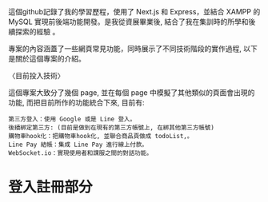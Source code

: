 這個github記錄了我的學習歷程，使用了 Next.js 和 Express，並結合 XAMPP 的 MySQL 實現前後端功能開發。是我從資展畢業後, 結合了我在集訓時的所學和後續探索的經驗 。 


專案的內容涵蓋了一些網頁常見功能，同時展示了不同技術階段的實作過程, 以下是關於這個專案的介紹。

〈目前投入技術〉


  這個專案大致分了幾個 page, 並在每個 page 中模擬了其他類似的頁面會出現的功能, 而把目前所作的功能統合下來, 目前有:

    第三方登入：使用 Google 或是 Line 登入。
    後續綁定第三方: (目前是做到在現有的第三方帳號上, 在綁其他第三方帳號)
    購物車hook化：把購物車hook化, 並聯合商品頁做成 todoList,。
    Line Pay 結帳：集成 Line Pay 進行線上付款。
    WebSocket.io：實現使用者和課服之間的對話功能。


# 登入註冊部分

